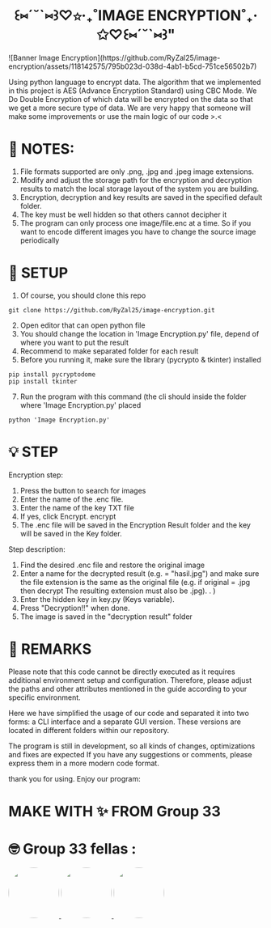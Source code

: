 <h1 align="center">꒰⑅´˘`⑅꒱♡✩‧₊˚IMAGE ENCRYPTION˚₊‧✩♡꒰⑅´˘`⑅꒱"</h1>
![Banner Image Encryption](https://github.com/RyZal25/image-encryption/assets/118142575/795b023d-038d-4ab1-b5cd-751ce56502b7)

Using python language to encrypt data. The algorithm that we implemented in this project is AES (Advance Encryption Standard) using CBC Mode. We Do Double Encryption of which data will be encrypted on the data so that we get a more secure type of data. We are very happy that someone will make some improvements or use the main logic of our code >.&lt;

# 📝 NOTES:

1. File formats supported are only .png, .jpg and .jpeg image extensions.
2. Modify and adjust the storage path for the encryption and decryption results to match the local storage layout of the system you are building.
3. Encryption, decryption and key results are saved in the specified default folder.
4. The key must be well hidden so that others cannot decipher it
5. The program can only process one image/file.enc at a time. So if you want to encode different images you have to change the source image periodically

# 🔌 SETUP
1. Of course, you should clone this repo
```
git clone https://github.com/RyZal25/image-encryption.git
```
2. Open editor that can open python file
3. You should change the location in 'Image Encryption.py' file, depend of where you want to put the result
4. Recommend to make separated folder for each result
5. Before you running it, make sure the library (pycrypto & tkinter) installed
```
pip install pycryptodome
pip install tkinter
```
7. Run the program with this command (the cli should inside the folder where 'Image Encryption.py' placed
```
python 'Image Encryption.py'
```
# 💡 STEP

Encryption step:

1. Press the button to search for images
2. Enter the name of the .enc file.
3. Enter the name of the key TXT file
4. If yes, click Encrypt. encrypt
5. The .enc file will be saved in the Encryption Result folder and the key will be saved in the Key folder.

Step description:

1. Find the desired .enc file and restore the original image
2. Enter a name for the decrypted result (e.g. = "hasil.jpg") and make sure the file extension is the same as the original file (e.g. if original = .jpg then decrypt The resulting extension must also be .jpg). . )
3. Enter the hidden key in key.py (Keys variable).
4. Press "Decryption!!" when done.
5. The image is saved in the "decryption result" folder

# 🔭 REMARKS

Please note that this code cannot be directly executed as it requires additional environment setup and configuration. Therefore, please adjust the paths and other attributes mentioned in the guide according to your specific environment.

Here we have simplified the usage of our code and separated it into two forms: a CLI interface and a separate GUI version. These versions are located in different folders within our repository.

The program is still in development, so all kinds of changes, optimizations and fixes are expected
If you have any suggestions or comments, please express them in a more modern code format.

thank you for using. Enjoy our program:

# MAKE WITH ✨ FROM Group 33

 # 🤓 Group 33 fellas :
 <a href = "https://github.com/Lost1101">
  <img src = "https://avatars.githubusercontent.com/u/114213500?v=4" width="100" height="auto" style="border-radius:50%"/>
 </a>
 <a href = "https://github.com/RyZal25">
  <img src = "https://avatars.githubusercontent.com/u/118142575?v=4"  width="100" height="auto" style="border-radius:50%"/>
 </a>
 <a href = "https://github.com/revlizn">
  <img src = "https://avatars.githubusercontent.com/u/114213552?v=4"  width="100" height="auto" style="border-radius:50%"/>
 </a>
